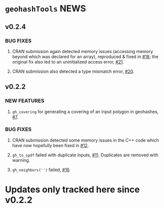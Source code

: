 # `geohashTools` NEWS

## v0.2.4

### BUG FIXES

 1. CRAN submission again detected memory issues (accessing memory beyond which was declared for an array), reproduced & fixed in [#18](https://github.com/MichaelChirico/geohashTools/pull/18); the original fix also led to an uninitialized access error, [#21](https://github.com/MichaelChirico/geohashTools/issues/21).
 
 2. CRAN submission also detected a type mismatch error, [#20](https://github.com/MichaelChirico/geohashTools/issues/20).

## v0.2.2

### NEW FEATURES

 1. `gh_covering` for generating a covering of an input polygon in geohashes, [#7](https://github.com/MichaelChirico/geohashTools/issues/7).

### BUG FIXES

 1. CRAN submission detected some memory issues in the C++ code which have now hopefully been fixed in [#12](https://github.com/MichaelChirico/geohashTools/pull/12).
 
 2. `gh_to_spdf` failed with duplicate inputs, [#11](https://github.com/MichaelChirico/geohashTools/issues/11). Duplicates are removed with warning.
 
 3. `gh_neighbors('')` failed, [#16](https://github.com/MichaelChirico/geohashTools/issues/16).

# Updates only tracked here since v0.2.2
